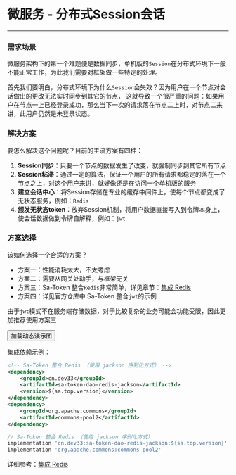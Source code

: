 # 微服务 - 分布式Session会话

--- 

### 需求场景 

微服务架构下的第一个难题便是数据同步，单机版的`Session`在分布式环境下一般不能正常工作，为此我们需要对框架做一些特定的处理。

首先我们要明白，分布式环境下为什么`Session`会失效？因为用户在一个节点对会话做出的更改无法实时同步到其它的节点，
这就导致一个很严重的问题：如果用户在节点一上已经登录成功，那么当下一次的请求落在节点二上时，对节点二来讲，此用户仍然是未登录状态。

### 解决方案 

要怎么解决这个问题呢？目前的主流方案有四种：
1. **Session同步**：只要一个节点的数据发生了改变，就强制同步到其它所有节点 
2. **Session粘滞**：通过一定的算法，保证一个用户的所有请求都稳定的落在一个节点之上，对这个用户来讲，就好像还是在访问一个单机版的服务
3. **建立会话中心**：将Session存储在专业的缓存中间件上，使每个节点都变成了无状态服务，例如：`Redis`
4. **颁发无状态token**：放弃Session机制，将用户数据直接写入到令牌本身上，使会话数据做到令牌自解释，例如：`jwt`


### 方案选择

该如何选择一个合适的方案？
- 方案一：性能消耗太大，不太考虑
- 方案二：需要从网关处动手，与框架无关
- 方案三：Sa-Token 整合`Redis`非常简单，详见章节：[集成 Redis](/up/integ-redis)
- 方案四：详见官方仓库中 Sa-Token 整合`jwt`的示例

由于`jwt`模式不在服务端存储数据，对于比较复杂的业务可能会功能受限，因此更加推荐使用方案三


<button class="show-img" img-src="https://oss.dev33.cn/sa-token/doc/g/g3--dcs-session.gif">加载动态演示图</button>


集成依赖示例：

<!---------------------------- tabs:start ------------------------------>
<!-------- tab:Maven 方式 -------->
``` xml 
<!-- Sa-Token 整合 Redis （使用 jackson 序列化方式） -->
<dependency>
	<groupId>cn.dev33</groupId>
	<artifactId>sa-token-dao-redis-jackson</artifactId>
	<version>${sa.top.version}</version>
</dependency>
<dependency>
    <groupId>org.apache.commons</groupId>
    <artifactId>commons-pool2</artifactId>
</dependency>
```
<!-------- tab:Gradle 方式 -------->
``` gradle
// Sa-Token 整合 Redis （使用 jackson 序列化方式）
implementation 'cn.dev33:sa-token-dao-redis-jackson:${sa.top.version}'
implementation 'org.apache.commons:commons-pool2'
```
<!---------------------------- tabs:end ------------------------------>

详细参考：[集成 Redis](/up/integ-redis)









